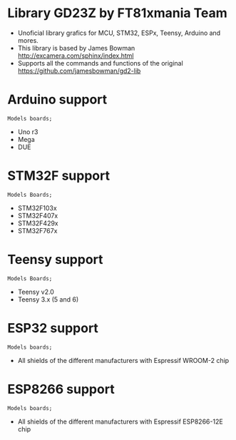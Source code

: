 # Library GD23Z by FT81xmania Team
+ Unoficial library grafics for MCU, STM32, ESPx, Teensy, Arduino and mores.
+ This library is based by James Bowman http://excamera.com/sphinx/index.html
+ Supports all the commands and functions of the original https://github.com/jamesbowman/gd2-lib

# Arduino support
    Models boards;
* Uno r3
* Mega
* DUE

# STM32F support
    Models Boards;
* STM32F103x
* STM32F407x
* STM32F429x
* STM32F767x

# Teensy support
    Models Boards;
* Teensy v2.0
* Teensy 3.x (5 and 6)

# ESP32 support
    Models boards;
* All shields of the different manufacturers with Espressif WROOM-2 chip

# ESP8266 support
    Models boards;
* All shields of the different manufacturers with Espressif ESP8266-12E chip
